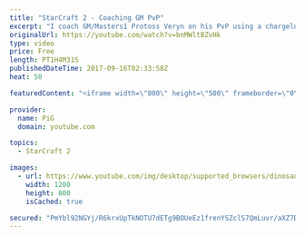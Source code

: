 ```yaml
---
title: "StarCraft 2 - Coaching GM PvP"
excerpt: "I coach GM/Masters1 Protoss Veryn on his PvP using a chargelot archon immortal style -- Watch live at https://www.twitch.tv/x5_pig"
originalUrl: https://youtube.com/watch?v=bnMWltBZvHk
type: video
price: Free
length: PT1H4M31S
publishedDateTime: 2017-09-16T02:33:58Z
heat: 50

featuredContent: "<iframe width=\"800\" height=\"500\" frameborder=\"0\" src=\"https://www.youtube.com/embed/bnMWltBZvHk\" allow=\"accelerometer; autoplay; encrypted-media; gyroscope; picture-in-picture\" allowfullscreen></iframe>"

provider:
  name: PiG
  domain: youtube.com

topics:
  - StarCraft 2

images:
  - url: https://www.youtube.com/img/desktop/supported_browsers/dinosaur.png
    width: 1200
    height: 800
    isCached: true

secured: "PmYbl92NGYj/R6krxUpTkNOTU7dETg9BOUeEz1frenYSZclS7QmLuvr/aXZ7DNX2F+x5r5n0qpGzg60Qvyfxh9MJ31mlDy3j5jxc+42/Hy3OJt2DhVSysb+YEnOeURTs2y/JyugY9hqqni+yMzSMLZz4rXnm/hfctwwKMYIafalSKiYW3dV71096qEIvbUox3t1aJf1UUd6ZE5hOfRTUA1s8t+NuuYlaqEm6wOmwZkyLDWRzGRDjf9MMIG/0C6Qxelna7nEAf4g3lyCA9M1EiWKZWlP42uS90lmbxeYoSOjfq3VhxqCXsyknKx+FEeYjrFk2InR07i3IKtkCFvZRHNVLCba4vMw+zF1qtP8fhIvzD+sCkgq95oEg6tia1xWm7qhMUcGI/pF5JlHKBO0nyo3XLhMia9MzAmROTX8dbS8=;XnqgLf2YIquYKYb29OW0pw=="
---
```


